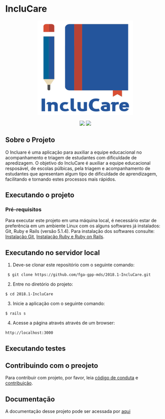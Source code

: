 
# IncluCare
<p align="center">
  <img src="/docs/images/incluCareLogo.png"  width="300" height="300"/>
</p>
<p align="center">
  <a href="https://codeclimate.com/github/fga-gpp-mds/2018.1-IncluCare_API"><img src="https://codeclimate.com/github/fga-gpp-mds/2018.1-IncluCare_API/badges/gpa.svg"></a>
<a href="https://travis-ci.org/fga-gpp-mds/2018.1-IncluCare_API/"><img src="https://api.travis-ci.org/fga-gpp-mds/2018.1-IncluCare_API.svg?branch=master"></a>
</p>
  

## Sobre o Projeto

<p>O Incluare é uma aplicação para auxiliar a equipe educacional no acompanhamento e triagem de estudantes com dificuldade de apredizagem.
O objetivo do IncluCare é auxiliar a equipe educacional resposável, de escolas púlbicas, pela triagem e acompanhamento de estudantes que apresentam algum tipo de dificuldade de aprendizagem, facilitando e tornando estes processos mais rápidos.</p>

## Executando o projeto

### Pré-requisitos

Para executar este projeto em uma máquina local, é necessário estar de preferência em um ambiente Linux com os alguns softwares já instalados: Git, Ruby e Rails (versão 5.1.4). Para instalação dos softwares consulte: [Instalação Git](https://git-scm.com/book/pt-br/v2/Come%C3%A7ando-Instalando-o-Git), [Instalação Ruby e Ruby on Rails](https://gorails.com/setup/ubuntu/16.04).

## Executando no servidor local

1. Deve-se clonar este repositório com o seguinte comando:

<pre><code> $ git clone https://github.com/fga-gpp-mds/2018.1-IncluCare.git </code></pre>

2. Entre no diretório do projeto:

<pre><code>$ cd 2018.1-IncluCare</code></pre>

3. Inicie a aplicação com o seguinte comando:

<pre><code>$ rails s</code></pre>

4. Acesse a página através através de um browser:
<pre><code>http://localhost:3000</code></pre>

## Executando testes

## Contribuindo com o preojeto

Para contribuir com projeto, por favor, leia [código de conduta](https://github.com/fga-gpp-mds/2018.1-IncluCare/blob/master/CODE_OF_CONDUCT.md) e [contribuição](https://github.com/fga-gpp-mds/2018.1-IncluCare/blob/master/CONTRIBUTING.md).

## Documentação

A documentação desse projeto pode ser acessada por [aqui](https://github.com/fga-gpp-mds/2018.1-IncluCare/tree/docs/docs)



